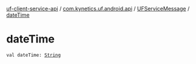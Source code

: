 [uf-client-service-api](../../index.md) / [com.kynetics.uf.android.api](../index.md) / [UFServiceMessage](index.md) / [dateTime](./date-time.md)

# dateTime

`val dateTime: `[`String`](https://kotlinlang.org/api/latest/jvm/stdlib/kotlin/-string/index.html)